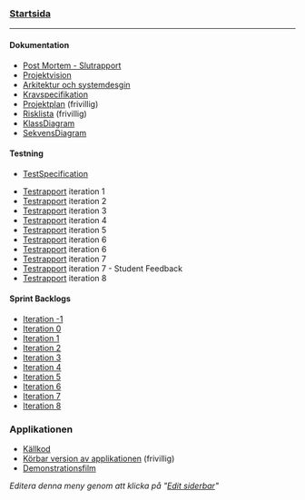 ### [Startsida](home)

---
#### Dokumentation
- [Post Mortem - Slutrapport](/Dokument/Slutrapport)
- [Projektvision](/Dokument/Projektvision)
- [Arkitektur och systemdesgin](/Dokument/Arkitektur)
- [Kravspecifikation](Dokument/Kravspecifikation)
- [Projektplan](/Dokument/Projektplan) (frivillig)
- [Risklista](/Dokument/Risklista) (frivillig)
- [KlassDiagram](/Dokument/Klassdiagram.png)
- [SekvensDiagram](/Dokument/Sekvensdiagram.png)
<!-- - [Ordlista](/Dokument/Ordlista) (frivillig) -->

#### Testning
- [TestSpecification](Testning/TestSpecification)
<!-- - Testspecifikation(Testning/Testspecifikation) -->
- [Testrapport](Testning/Testrapport-1) iteration 1
- [Testrapport](Testning/Testrapport-2) iteration 2
- [Testrapport](Testning/Testrapport-3) iteration 3
- [Testrapport](Testning/Testrapport-4) iteration 4
- [Testrapport](Testning/Testrapport-5) iteration 5
- [Testrapport](Testning/Testrapport-6) iteration 6
- [Testrapport](Testning/Testrapport-7) iteration 6
- [Testrapport](Testning/Testrapport-8) iteration 7
- [Testrapport](Testning/Testrapport-Feedback-student) iteration 7 - Student Feedback
- [Testrapport](Testning/Testrapport-9) iteration 8




#### Sprint Backlogs
- [Iteration -1](/Sprints/Iteration--1)
- [Iteration 0](/Sprints/Iteration-0)
- [Iteration 1](/Sprints/Iteration-1)
- [Iteration 2](/Sprints/Iteration-2)
- [Iteration 3](/Sprints/Iteration-3)
- [Iteration 4](/Sprints/Iteration-4)
- [Iteration 5](/Sprints/Iteration-5)
- [Iteration 6](/Sprints/Iteration-6)
- [Iteration 7](/Sprints/Iteration-7)
- [Iteration 8](/Sprints/Iteration-8)


### Applikationen
- [Källkod](Källkod)
- [Körbar version av applikationen](Körbar) (frivillig)
- [Demonstrationsfilm](Demonstrationsfilm)

_Editera denna meny genom att klicka på "[Edit siderbar](_sidebar/edit)"_
